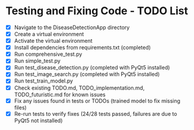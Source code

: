 # Testing and Fixing Code - TODO List

- [x] Navigate to the DiseaseDetectionApp directory
- [x] Create a virtual environment
- [x] Activate the virtual environment
- [x] Install dependencies from requirements.txt (completed)
- [x] Run comprehensive_test.py
- [x] Run simple_test.py
- [x] Run test_disease_detection.py (completed with PyQt5 installed)
- [x] Run test_image_search.py (completed with PyQt5 installed)
- [x] Run test_train_model.py
- [x] Check existing TODO.md, TODO_implementation.md, TODO_futuristic.md for known issues
- [x] Fix any issues found in tests or TODOs (trained model to fix missing files)
- [x] Re-run tests to verify fixes (24/28 tests passed, failures are due to PyQt5 not installed)

